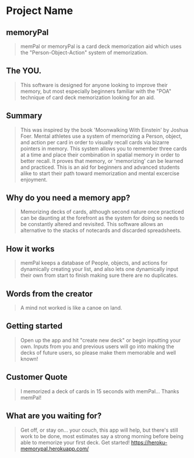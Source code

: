 # Project Name #

<!-- 
> This material was originally posted [here](http://www.quora.com/What-is-Amazons-approach-to-product-development-and-product-management). It is reproduced here for posterities sake.

There is an approach called "working backwards" that is widely used at Amazon. They work backwards from the customer, rather than starting with an idea for a product and trying to bolt customers onto it. While working backwards can be applied to any specific product decision, using this approach is especially important when developing new products or features.

For new initiatives a product manager typically starts by writing an internal press release announcing the finished product. The target audience for the press release is the new/updated product's customers, which can be retail customers or internal users of a tool or technology. Internal press releases are centered around the customer problem, how current solutions (internal or external) fail, and how the new product will blow away existing solutions.

If the benefits listed don't sound very interesting or exciting to customers, then perhaps they're not (and shouldn't be built). Instead, the product manager should keep iterating on the press release until they've come up with benefits that actually sound like benefits. Iterating on a press release is a lot less expensive than iterating on the product itself (and quicker!).

If the press release is more than a page and a half, it is probably too long. Keep it simple. 3-4 sentences for most paragraphs. Cut out the fat. Don't make it into a spec. You can accompany the press release with a FAQ that answers all of the other business or execution questions so the press release can stay focused on what the customer gets. My rule of thumb is that if the press release is hard to write, then the product is probably going to suck. Keep working at it until the outline for each paragraph flows. 

Oh, and I also like to write press-releases in what I call "Oprah-speak" for mainstream consumer products. Imagine you're sitting on Oprah's couch and have just explained the product to her, and then you listen as she explains it to her audience. That's "Oprah-speak", not "Geek-speak".

Once the project moves into development, the press release can be used as a touchstone; a guiding light. The product team can ask themselves, "Are we building what is in the press release?" If they find they're spending time building things that aren't in the press release (overbuilding), they need to ask themselves why. This keeps product development focused on achieving the customer benefits and not building extraneous stuff that takes longer to build, takes resources to maintain, and doesn't provide real customer benefit (at least not enough to warrant inclusion in the press release).
 -->
 
## memoryPal ##
  > memPal or memoryPal is a card deck memorization aid which uses the "Person-Object-Action" system of memorization.

## The YOU. ##
  > This software is designed for anyone looking to improve their memory, but most especially beginners familiar with the "POA" technique of card deck memorization looking for an aid.
## Summary ##
  > This was inspired by the book 'Moonwalking With Einstein' by Joshua Foer.  Mental athletes use a system of memorizing a Person, object, and action per card in order to visually recall cards via bizarre pointers in memory. This system allows you to remember three cards at a time and place their  combination in spatial memory in order to better recall. It proves that memory, or 'memorizing' can be learned and practiced. This is an aid for beginners and advanced students alike to start their path toward memorization and mental excercise enjoyment.   
## Why do you need a memory app? ##
  > Memorizing decks of cards, although second nature once practiced can be daunting at the forefront as the system for doing so needs to be constantly altered and revisited. This software allows an alternative to the stacks of notecards and discarded spreadsheets.  

## How it works ##
  > memPal keeps a database of People, objects, and actions for dynamically creating your list, and also lets one dynamically input their own from start to finish making sure there are no duplicates.  

## Words from the creator ##
  > A mind not worked is like a canoe on land.

## Getting started ##
  > Open up the app and hit "create new deck" or begin inputting your own. Inputs from you and previous users will go into making the decks of future users, so please make them memorable and well known! 

## Customer Quote ##
  >  I memorized a deck of cards in 15 seconds with memPal... Thanks memPal!
## What are you waiting for? ##
  > Get off, or stay on... your couch, this app will help, but there's still work to be done, most estimates say a strong morning before being able to memorize your first deck.  Get started!
  https://heroku-memorypal.herokuapp.com/
